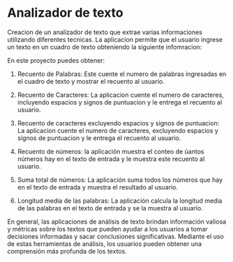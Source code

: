 # Analizador de texto

Creacion de un analizador de texto que extrae varias informaciones utilizando diferentes tecnicas.
La aplicacion permite que el usuario ingrese un texto en un cuadro de texto obteniendo la siguiente infomracion:

En este proyecto puedes obtener: 

1. Recuento de Palabras: Este cuente el numero de palabras ingresadas en el cuadro de texto y mostrar el recuento al usuario.

2. Recuento de Caracteres: La aplicacion cuente el numero de caracteres, incluyendo espacios y signos de puntuacion y le entrega el recuento al usuario.

3. Recuento de caracteres excluyendo espacios y signos de puntuacion: La aplicacion cuente el numero de caracteres, excluyendo espacios y signos de puntuacion y le entrega el recuento al usuario. 

4. Recuento de números: la aplicación muestra el conteo de úantos números hay en el texto de entrada y le muestra este recuento al usuario. 

5. Suma total de números: La aplicación suma todos los números que hay en el texto de entrada y muestra el resultado al usuario.

6. Longitud media de las palabras: La aplicación calcula la longitud media de las palabras en el texto de entrada y  se la muestra al usuario.


En general, las aplicaciones de análisis de texto brindan información
valiosa y métricas sobre los textos que pueden ayudar a los usuarios a
tomar decisiones informadas y sacar conclusiones significativas.
Mediante el uso de estas herramientas de análisis, los usuarios pueden
obtener una comprensión más profunda de los textos.